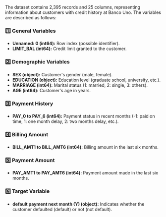 The dataset contains 2,395 records and 25 columns, representing information about customers with credit history at Banco Uno. The variables are described as follows:

### 1️⃣ General Variables

- **Unnamed: 0 (int64):** Row index (possible identifier).  
- **LIMIT_BAL (int64):** Credit limit granted to the customer.

### 2️⃣ Demographic Variables

- **SEX (object):** Customer's gender (male, female).  
- **EDUCATION (object):** Education level (graduate school, university, etc.).  
- **MARRIAGE (int64):** Marital status (1: married, 2: single, 3: others).  
- **AGE (int64):** Customer's age in years.

### 3️⃣ Payment History

- **PAY_0 to PAY_6 (int64):** Payment status in recent months (-1: paid on time, 1: one month delay, 2: two months delay, etc.).

### 4️⃣ Billing Amount

- **BILL_AMT1 to BILL_AMT6 (int64):** Billing amount in the last six months.

### 5️⃣ Payment Amount

- **PAY_AMT1 to PAY_AMT6 (int64):** Payment amount made in the last six months.

### 6️⃣ Target Variable

- **default payment next month (Y) (object):** Indicates whether the customer defaulted (default) or not (not default).
